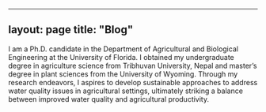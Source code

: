 ----
layout: page
title: "Blog"
----
I am a Ph.D. candidate in the Department of Agricultural and Biological Engineering at the University of Florida. 
I obtained my undergraduate degree in agriculture science from Tribhuvan University, Nepal and master’s degree in plant sciences from the University of Wyoming. 
Through my research endeavors, I aspires to develop sustainable approaches to address water quality issues in agricultural settings, ultimately striking a balance between improved water quality and agricultural productivity.

